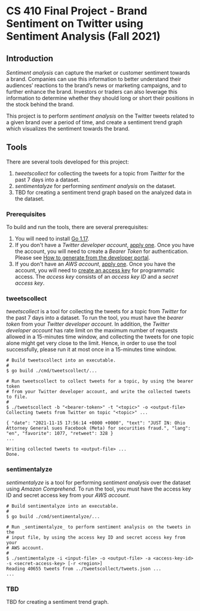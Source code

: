 # CS 410 Final Project - Brand Sentiment on Twitter using Sentiment Analysis (Fall 2021)

## Introduction

_Sentiment analysis_ can capture the market or customer sentiment towards a brand. Companies can use this information to better understand their audiences’ reactions to the brand’s news or marketing campaigns, and to further enhance the brand. Investors or traders can also leverage this information to determine whether they should long or short their positions in the stock behind the brand.

This project is to perform _sentiment analysis_ on the Twitter tweets related to a given brand over a period of time, and create a sentiment trend graph which visualizes the sentiment towards the brand.

## Tools

There are several tools developed for this project:
1. _tweetscollect_ for collecting the tweets for a topic from _Twitter_ for the past 7 days into a dataset.
2. _sentimentalyze_ for performing _sentiment analysis_ on the dataset.
3. TBD for creating a sentiment trend graph based on the analyzed data in the dataset.

### Prerequisites

To build and run the tools, there are several prerequisites:
1. You will need to install [Go 1.17](https://golang.org/doc/install).
2. If you don't have a _Twitter developer account_,  [apply one](https://developer.twitter.com/en/apply-for-access). Once you have the account, you will need to create a _Bearer Token_ for authentication. Please see [How to generate from the developer portal](https://developer.twitter.com/en/docs/authentication/oauth-2-0/bearer-tokens).
3. If you don't have an _AWS account_, [apply one](https://aws.amazon.com). Once you have the account, you will need to [create an access key](https://docs.aws.amazon.com/general/latest/gr/aws-sec-cred-types.html#access-keys-and-secret-access-keys) for programmatic access. The _access key_ consists of an _access key ID_ and a _secret access key_.

### tweetscollect

_tweetscollect_ is a tool for collecting the tweets for a topic from _Twitter_ for the past 7 days into a dataset. To run the tool, you must have the _bearer token_ from your _Twitter developer account_. In addition, the _Twitter developer account_ has rate limit on the maximum number of requests allowed in a 15-minutes time window, and collecting the tweets for one topic alone might get very close to the limit. Hence, in order to use the tool successfully, please run it at most once in a 15-minutes time window.
```
# Build tweetscollect into an executable.
#
$ go build ./cmd/tweetscollect/...

# Run tweetscollect to collect tweets for a topic, by using the bearer token
# from your Twitter developer account, and write the collected tweets to file.
#
$ ./tweetscollect -b "<bearer-token>" -t "<topic>" -o <output-file>
Collecting tweets from Twitter on topic "<topic>" ...

{ "date": "2021-11-15 17:56:14 +0000 +0000", "text": "JUST IN: Ohio Attorney General sues Facebook (Meta) for securities fraud.", "lang": "en", "favorite": 1077, "retweet": 328 }
...

Writing collected tweets to <output-file> ...
Done.
```

### sentimentalyze

_sentimentalyze_ is a tool for performing _sentiment analysis_ over the dataset using _Amazon Comprehend_.
To run the tool, you must have the access key ID and secret access key from your _AWS account_.

```
# Build sentimentalyze into an executable.
#
$ go build ./cmd/sentimentalyze/...

# Run _sentimentalyze_ to perform sentiment analysis on the tweets in the
# input file, by using the access key ID and secret access key from your
# AWS account.
#
$ ./sentimentalyze -i <input-file> -o <output-file> -a <access-key-id> -s <secret-access-key> [-r <region>]
Reading 40655 tweets from ../tweetscollect/tweets.json ...
...
```

### TBD

TBD for creating a sentiment trend graph.